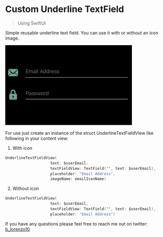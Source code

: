 # Custom Underline TextField

> Using SwiftUI

Simple reusable underline text field. You can use it with or without an icon image. 

![alt text](https://github.com/blorenzo10/UnderlineTextField/blob/master/screenshots/Screen%20Shot%202020-06-28%20at%2021.49.06.png?raw=true) 

For use just create an instance of the struct UnderlineTextFieldView like following in your content view:

1. With icon
```swift
UnderlineTextFieldView(
                    text: $userEmail,
                    textFieldView: TextField("", text: $userEmail),
                    placeholder: "Email Address",
                    imageName: emailIconName)
```
2. Without icon
```swift
UnderlineTextFieldView(
                    text: $userEmail,
                    textFieldView: TextField("", text: $userEmail),
                    placeholder: "Email Address")
```

If you have any questions please feel free to reach me out on twitter: [b_lorenzo10](https://twitter.com/b_lorenzo10)
